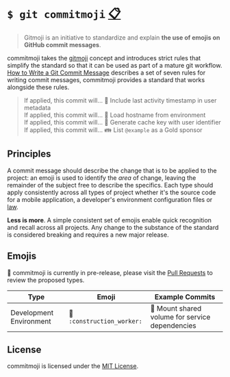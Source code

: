 # `$ git commitmoji` [:clipboard:][emojis]

> Gitmoji is an initiative to standardize and explain **the use of emojis on
GitHub commit messages**.

commitmoji takes the [gitmoji][gitmoji] concept and introduces strict rules that
simplify the standard so that it can be used as part of a mature git workflow.
[How to Write a Git Commit Message][write-a-commit-message] describes a set of
seven rules for writing commit messages, commitmoji provides a standard that
works alongside these rules.

> If applied, this commit will... :memo: Include last activity timestamp in user metadata \
If applied, this commit will... :wrench: Load hostname from environment \
If applied, this commit will... :bug: Generate cache key with user identifier \
If applied, this commit will... :family: List `@example` as a Gold sponsor

## Principles

A commit message should describe the change that is to be applied to the
project: an emoji is used to identify the _area_ of change, leaving the
remainder of the subject free to describe the specifics. Each type should apply
consistently across all types of project whether it's the source code for a
mobile application, a developer's environment configuration files or
[law][dc-law-html].

**Less is more**. A simple consistent set of emojis enable quick recognition and
recall across all projects. Any change to the substance of the standard is
considered breaking and requires a new major release.

## Emojis

:construction: commitmoji is currently in pre-release, please visit the
[Pull Requests][commitmoji-pull-requests] to review the proposed types.

| Type | Emoji | Example Commits |
| ---- | ----- | --------------- |
| Development Environment | :construction_worker: `:construction_worker:` | :construction_worker: Mount shared volume for service dependencies |

## License

commitmoji is licensed under the [MIT License][license].

[gitmoji]: https://github.com/carloscuesta/gitmoji
[write-a-commit-message]: https://chris.beams.io/posts/git-commit/
[emojis]: #emojis "List of Emojis"
[LICENSE]: LICENSE
[dc-law-html]: https://github.com/DCCouncil/dc-law-html
[commitmoji-pull-requests]: https://github.com/shrink/commitmoji/pulls
